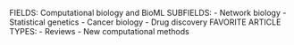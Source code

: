 FIELDS: Computational biology and BioML
SUBFIELDS:
    - Network biology
    - Statistical genetics
    - Cancer biology
    - Drug discovery
FAVORITE ARTICLE TYPES:
    - Reviews
    - New computational methods
